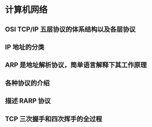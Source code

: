 # 计算机网络

## OSI TCP/IP 五层协议的体系结构以及各层协议

## IP 地址的分类

## ARP 是地址解析协议，简单语言解释下其工作原理

## 各种协议的介绍

## 描述 RARP 协议

## TCP 三次握手和四次挥手的全过程



